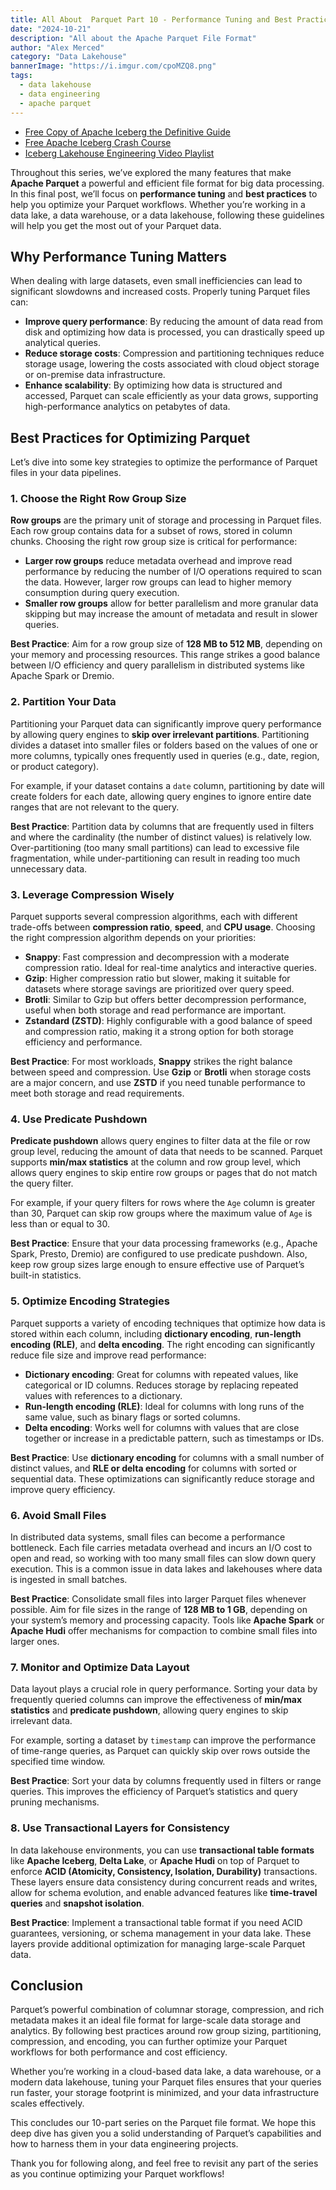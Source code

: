 ```yaml
---
title: All About  Parquet Part 10 - Performance Tuning and Best Practices with Parquet
date: "2024-10-21"
description: "All about the Apache Parquet File Format"
author: "Alex Merced"
category: "Data Lakehouse"
bannerImage: "https://i.imgur.com/cpoMZQ8.png"
tags:
  - data lakehouse
  - data engineering
  - apache parquet
---
```


- [Free Copy of Apache Iceberg the Definitive Guide](https://hello.dremio.com/wp-apache-iceberg-the-definitive-guide-reg.html?utm_source=alexmerced&utm_medium=external_blog&utm_campaign=allaboutparquet)
- [Free Apache Iceberg Crash Course](https://hello.dremio.com/webcast-an-apache-iceberg-lakehouse-crash-course-reg.html?utm_source=alexmerced&utm_medium=external_blog&utm_campaign=allaboutparquet)
- [Iceberg Lakehouse Engineering Video Playlist](https://www.youtube.com/watch?v=SIriNcVIGJQ&list=PLsLAVBjQJO0p0Yq1fLkoHvt2lEJj5pcYe)

Throughout this series, we’ve explored the many features that make **Apache Parquet** a powerful and efficient file format for big data processing. In this final post, we’ll focus on **performance tuning** and **best practices** to help you optimize your Parquet workflows. Whether you’re working in a data lake, a data warehouse, or a data lakehouse, following these guidelines will help you get the most out of your Parquet data.

## Why Performance Tuning Matters

When dealing with large datasets, even small inefficiencies can lead to significant slowdowns and increased costs. Properly tuning Parquet files can:

- **Improve query performance**: By reducing the amount of data read from disk and optimizing how data is processed, you can drastically speed up analytical queries.
- **Reduce storage costs**: Compression and partitioning techniques reduce storage usage, lowering the costs associated with cloud object storage or on-premise data infrastructure.
- **Enhance scalability**: By optimizing how data is structured and accessed, Parquet can scale efficiently as your data grows, supporting high-performance analytics on petabytes of data.

## Best Practices for Optimizing Parquet

Let’s dive into some key strategies to optimize the performance of Parquet files in your data pipelines.

### 1. Choose the Right Row Group Size

**Row groups** are the primary unit of storage and processing in Parquet files. Each row group contains data for a subset of rows, stored in column chunks. Choosing the right row group size is critical for performance:

- **Larger row groups** reduce metadata overhead and improve read performance by reducing the number of I/O operations required to scan the data. However, larger row groups can lead to higher memory consumption during query execution.
- **Smaller row groups** allow for better parallelism and more granular data skipping but may increase the amount of metadata and result in slower queries.

**Best Practice**: Aim for a row group size of **128 MB to 512 MB**, depending on your memory and processing resources. This range strikes a good balance between I/O efficiency and query parallelism in distributed systems like Apache Spark or Dremio.

### 2. Partition Your Data

Partitioning your Parquet data can significantly improve query performance by allowing query engines to **skip over irrelevant partitions**. Partitioning divides a dataset into smaller files or folders based on the values of one or more columns, typically ones frequently used in queries (e.g., date, region, or product category).

For example, if your dataset contains a `date` column, partitioning by date will create folders for each date, allowing query engines to ignore entire date ranges that are not relevant to the query.

**Best Practice**: Partition data by columns that are frequently used in filters and where the cardinality (the number of distinct values) is relatively low. Over-partitioning (too many small partitions) can lead to excessive file fragmentation, while under-partitioning can result in reading too much unnecessary data.

### 3. Leverage Compression Wisely

Parquet supports several compression algorithms, each with different trade-offs between **compression ratio**, **speed**, and **CPU usage**. Choosing the right compression algorithm depends on your priorities:

- **Snappy**: Fast compression and decompression with a moderate compression ratio. Ideal for real-time analytics and interactive queries.
- **Gzip**: Higher compression ratio but slower, making it suitable for datasets where storage savings are prioritized over query speed.
- **Brotli**: Similar to Gzip but offers better decompression performance, useful when both storage and read performance are important.
- **Zstandard (ZSTD)**: Highly configurable with a good balance of speed and compression ratio, making it a strong option for both storage efficiency and performance.

**Best Practice**: For most workloads, **Snappy** strikes the right balance between speed and compression. Use **Gzip** or **Brotli** when storage costs are a major concern, and use **ZSTD** if you need tunable performance to meet both storage and read requirements.

### 4. Use Predicate Pushdown

**Predicate pushdown** allows query engines to filter data at the file or row group level, reducing the amount of data that needs to be scanned. Parquet supports **min/max statistics** at the column and row group level, which allows query engines to skip entire row groups or pages that do not match the query filter.

For example, if your query filters for rows where the `Age` column is greater than 30, Parquet can skip row groups where the maximum value of `Age` is less than or equal to 30.

**Best Practice**: Ensure that your data processing frameworks (e.g., Apache Spark, Presto, Dremio) are configured to use predicate pushdown. Also, keep row group sizes large enough to ensure effective use of Parquet’s built-in statistics.

### 5. Optimize Encoding Strategies

Parquet supports a variety of encoding techniques that optimize how data is stored within each column, including **dictionary encoding**, **run-length encoding (RLE)**, and **delta encoding**. The right encoding can significantly reduce file size and improve read performance:

- **Dictionary encoding**: Great for columns with repeated values, like categorical or ID columns. Reduces storage by replacing repeated values with references to a dictionary.
- **Run-length encoding (RLE)**: Ideal for columns with long runs of the same value, such as binary flags or sorted columns.
- **Delta encoding**: Works well for columns with values that are close together or increase in a predictable pattern, such as timestamps or IDs.

**Best Practice**: Use **dictionary encoding** for columns with a small number of distinct values, and **RLE or delta encoding** for columns with sorted or sequential data. These optimizations can significantly reduce storage and improve query efficiency.

### 6. Avoid Small Files

In distributed data systems, small files can become a performance bottleneck. Each file carries metadata overhead and incurs an I/O cost to open and read, so working with too many small files can slow down query execution. This is a common issue in data lakes and lakehouses where data is ingested in small batches.

**Best Practice**: Consolidate small files into larger Parquet files whenever possible. Aim for file sizes in the range of **128 MB to 1 GB**, depending on your system’s memory and processing capacity. Tools like **Apache Spark** or **Apache Hudi** offer mechanisms for compaction to combine small files into larger ones.

### 7. Monitor and Optimize Data Layout

Data layout plays a crucial role in query performance. Sorting your data by frequently queried columns can improve the effectiveness of **min/max statistics** and **predicate pushdown**, allowing query engines to skip irrelevant data.

For example, sorting a dataset by `timestamp` can improve the performance of time-range queries, as Parquet can quickly skip over rows outside the specified time window.

**Best Practice**: Sort your data by columns frequently used in filters or range queries. This improves the efficiency of Parquet’s statistics and query pruning mechanisms.

### 8. Use Transactional Layers for Consistency

In data lakehouse environments, you can use **transactional table formats** like **Apache Iceberg**, **Delta Lake**, or **Apache Hudi** on top of Parquet to enforce **ACID (Atomicity, Consistency, Isolation, Durability)** transactions. These layers ensure data consistency during concurrent reads and writes, allow for schema evolution, and enable advanced features like **time-travel queries** and **snapshot isolation**.

**Best Practice**: Implement a transactional table format if you need ACID guarantees, versioning, or schema management in your data lake. These layers provide additional optimization for managing large-scale Parquet data.

## Conclusion

Parquet’s powerful combination of columnar storage, compression, and rich metadata makes it an ideal file format for large-scale data storage and analytics. By following best practices around row group sizing, partitioning, compression, and encoding, you can further optimize your Parquet workflows for both performance and cost efficiency.

Whether you’re working in a cloud-based data lake, a data warehouse, or a modern data lakehouse, tuning your Parquet files ensures that your queries run faster, your storage footprint is minimized, and your data infrastructure scales effectively.

This concludes our 10-part series on the Parquet file format. We hope this deep dive has given you a solid understanding of Parquet’s capabilities and how to harness them in your data engineering projects.

Thank you for following along, and feel free to revisit any part of the series as you continue optimizing your Parquet workflows!
